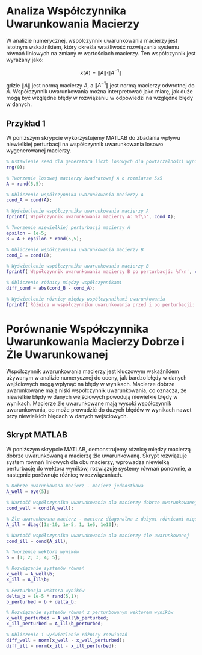 # Analiza Współczynnika Uwarunkowania Macierzy

W analizie numerycznej, współczynnik uwarunkowania macierzy jest istotnym wskaźnikiem, który określa wrażliwość rozwiązania systemu równań liniowych na zmiany w wartościach macierzy. Ten współczynnik jest wyrażany jako:

$$
\kappa(A) = \|A\| \cdot \|A^{-1}\|
$$

gdzie $\|A\|$ jest normą macierzy $A$, a $\|A^{-1}\|$ jest normą macierzy odwrotnej do $A$. Współczynnik uwarunkowania można interpretować jako miarę, jak duże mogą być względne błędy w rozwiązaniu w odpowiedzi na względne błędy w danych.

## Przykład 1

W poniższym skrypcie wykorzystujemy MATLAB do zbadania wpływu niewielkiej perturbacji na współczynnik uwarunkowania losowo wygenerowanej macierzy.

```matlab
% Ustawienie seed dla generatora liczb losowych dla powtarzalności wyników
rng(0);

% Tworzenie losowej macierzy kwadratowej A o rozmiarze 5x5
A = rand(5,5);

% Obliczenie współczynnika uwarunkowania macierzy A
cond_A = cond(A);

% Wyświetlenie współczynnika uwarunkowania macierzy A
fprintf('Współczynnik uwarunkowania macierzy A: %f\n', cond_A);

% Tworzenie niewielkiej perturbacji macierzy A
epsilon = 1e-5;
B = A + epsilon * rand(5,5);

% Obliczenie współczynnika uwarunkowania macierzy B
cond_B = cond(B);

% Wyświetlenie współczynnika uwarunkowania macierzy B
fprintf('Współczynnik uwarunkowania macierzy B po perturbacji: %f\n', cond_B);

% Obliczenie różnicy między współczynnikami
diff_cond = abs(cond_B - cond_A);

% Wyświetlenie różnicy między współczynnikami uwarunkowania
fprintf('Różnica w współczynniku uwarunkowania przed i po perturbacji: %f\n', diff_cond);
```


 # Porównanie Współczynnika Uwarunkowania Macierzy Dobrze i Źle Uwarunkowanej

Współczynnik uwarunkowania macierzy jest kluczowym wskaźnikiem używanym w analizie numerycznej do oceny, jak bardzo błędy w danych wejściowych mogą wpłynąć na błędy w wynikach. Macierze dobrze uwarunkowane mają niski współczynnik uwarunkowania, co oznacza, że niewielkie błędy w danych wejściowych powodują niewielkie błędy w wynikach. Macierze źle uwarunkowane mają wysoki współczynnik uwarunkowania, co może prowadzić do dużych błędów w wynikach nawet przy niewielkich błędach w danych wejściowych.

## Skrypt MATLAB

W poniższym skrypcie MATLAB, demonstrujemy różnicę między macierzą dobrze uwarunkowaną a macierzą źle uwarunkowaną. Skrypt rozwiązuje system równań liniowych dla obu macierzy, wprowadza niewielką perturbację do wektora wyników, rozwiązuje systemy równań ponownie, a następnie porównuje różnicę w rozwiązaniach.

```matlab
% Dobrze uwarunkowana macierz - macierz jednostkowa
A_well = eye(5);

% Wartość współczynnika uwarunkowania dla macierzy dobrze uwarunkowanej
cond_well = cond(A_well);

% Źle uwarunkowana macierz - macierz diagonalna z dużymi różnicami między wartościami
A_ill = diag([1e-10, 1e-5, 1, 1e5, 1e10]);

% Wartość współczynnika uwarunkowania dla macierzy źle uwarunkowanej
cond_ill = cond(A_ill);

% Tworzenie wektora wyników
b = [1; 2; 3; 4; 5];

% Rozwiązanie systemów równań
x_well = A_well\b;
x_ill = A_ill\b;

% Perturbacja wektora wyników
delta_b = 1e-5 * rand(5,1);
b_perturbed = b + delta_b;

% Rozwiązanie systemów równań z perturbowanym wektorem wyników
x_well_perturbed = A_well\b_perturbed;
x_ill_perturbed = A_ill\b_perturbed;

% Obliczenie i wyświetlenie różnicy rozwiązań
diff_well = norm(x_well - x_well_perturbed);
diff_ill = norm(x_ill - x_ill_perturbed);

```

